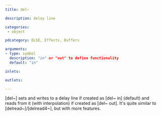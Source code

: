 ```yaml
---
title: del~

description: delay line

categories:
 - object

pdcategory: ELSE, Effects, Buffers

arguments:
- type: symbol
  description: "in" or "out" to define functionality
  default: "in"

inlets:

outlets:

---
```


[del~] sets and writes to a delay line if created as [del~ in] (default) and reads from it (with interpolation) if created as [del~ out]. It's quite similar to [delread~]/[delread4~], but with more features.

